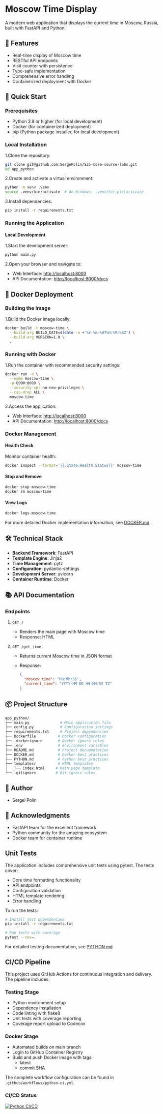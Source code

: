 # Moscow Time Display

A modern web application that displays the current time in Moscow, Russia, built with FastAPI and Python.

## 🌟 Features

- Real-time display of Moscow time
- RESTful API endpoints
- Visit counter with persistence
- Type-safe implementation
- Comprehensive error handling
- Containerized deployment with Docker

## 🚀 Quick Start

### Prerequisites

- Python 3.8 or higher (for local development)
- Docker (for containerized deployment)
- pip (Python package installer, for local development)

### Local Installation

1.Clone the repository:

```bash
git clone git@github.com:SergePolin/S25-core-course-labs.git
cd app_python
```

2.Create and activate a virtual environment:

```bash
python -m venv .venv
source .venv/bin/activate  # On Windows: .venv\Scripts\activate
```

3.Install dependencies:

```bash
pip install -r requirements.txt
```

### Running the Application

#### Local Development

1.Start the development server:

```bash
python main.py
```

2.Open your browser and navigate to:

- Web Interface: <http://localhost:8000>
- API Documentation: <http://localhost:8000/docs>

## 🐳 Docker Deployment

### Building the Image

1.Build the Docker image locally:

```bash
docker build -t moscow-time \
  --build-arg BUILD_DATE=$(date -u +'%Y-%m-%dT%H:%M:%SZ') \
  --build-arg VERSION=1.0 \
  .
```

### Running with Docker

1.Run the container with recommended security settings:

```bash
docker run -d \
  --name moscow-time \
  -p 8000:8000 \
  --security-opt no-new-privileges \
  --cap-drop ALL \
  moscow-time
```

2.Access the application:

- Web Interface: <http://localhost:8000>
- API Documentation: <http://localhost:8000/docs>

### Docker Management

#### Health Check

Monitor container health:

```bash
docker inspect --format='{{.State.Health.Status}}' moscow-time
```

#### Stop and Remove

```bash
docker stop moscow-time
docker rm moscow-time
```

#### View Logs

```bash
docker logs moscow-time
```

For more detailed Docker implementation information, see [DOCKER.md](DOCKER.md).

## 🛠️ Technical Stack

- **Backend Framework**: FastAPI
- **Template Engine**: Jinja2
- **Time Management**: pytz
- **Configuration**: pydantic-settings
- **Development Server**: uvicorn
- **Container Runtime**: Docker

## 📚 API Documentation

### Endpoints

1. `GET /`
   - Renders the main page with Moscow time
   - Response: HTML

2. `GET /get_time`
   - Returns current Moscow time in JSON format
   - Response:

     ```json
     {
       "moscow_time": "HH:MM:SS",
       "current_time": "YYYY-MM-DD HH:MM:SS TZ"
     }
     ```

## 📦 Project Structure

```bash
app_python/
├── main.py              # Main application file
├── config.py            # Configuration settings
├── requirements.txt     # Project dependencies
├── Dockerfile          # Docker configuration
├── .dockerignore       # Docker ignore rules
├── .env                # Environment variables
├── README.md           # Project documentation
├── DOCKER.md           # Docker best practices
├── PYTHON.md           # Python best practices
├── templates/          # HTML templates
│   └── index.html     # Main page template
└── .gitignore         # Git ignore rules
```

## 👥 Author

- Sergei Polin

## 🙏 Acknowledgments

- FastAPI team for the excellent framework
- Python community for the amazing ecosystem
- Docker team for container runtime

## Unit Tests

The application includes comprehensive unit tests using pytest. The tests cover:

- Core time formatting functionality
- API endpoints
- Configuration validation
- HTML template rendering
- Error handling

To run the tests:

```bash
# Install test dependencies
pip install -r requirements.txt

# Run tests with coverage
pytest --cov=.
```

For detailed testing documentation, see [PYTHON.md](PYTHON.md).

## CI/CD Pipeline

This project uses GitHub Actions for continuous integration and delivery. The pipeline includes:

### Testing Stage
- Python environment setup
- Dependency installation
- Code linting with flake8
- Unit tests with coverage reporting
- Coverage report upload to Codecov

### Docker Stage
- Automated builds on main branch
- Login to GitHub Container Registry
- Build and push Docker image with tags:
  - latest
  - commit SHA

The complete workflow configuration can be found in `.github/workflows/python-ci.yml`.

  ### CI/CD Status
  [![Python CI/CD](https://github.com/{owner}/{repo}/actions/workflows/python-ci.yml/badge.svg)](https://github.com/{owner}/{repo}/actions/workflows/python-ci.yml)
